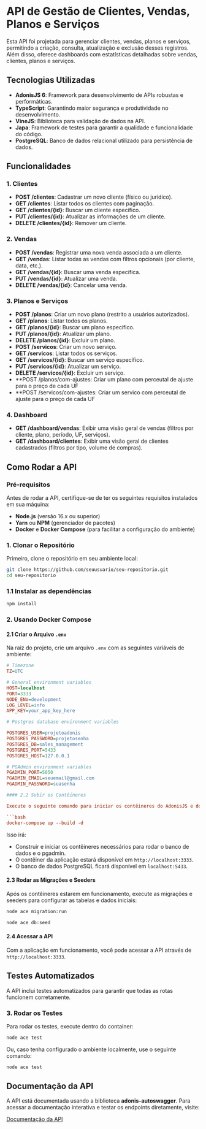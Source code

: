 # API de Gestão de Clientes, Vendas, Planos e Serviços

Esta API foi projetada para gerenciar clientes, vendas, planos e serviços, permitindo a criação, consulta, atualização e exclusão desses registros. Além disso, oferece dashboards com estatísticas detalhadas sobre vendas, clientes, planos e serviços.

## Tecnologias Utilizadas

- **AdonisJS 6**: Framework para desenvolvimento de APIs robustas e performáticas.
- **TypeScript**: Garantindo maior segurança e produtividade no desenvolvimento.
- **VineJS**: Biblioteca para validação de dados na API.
- **Japa**: Framework de testes para garantir a qualidade e funcionalidade do código.
- **PostgreSQL**: Banco de dados relacional utilizado para persistência de dados.

## Funcionalidades

### 1. **Clientes**

- **POST /clientes**: Cadastrar um novo cliente (físico ou jurídico).
- **GET /clientes**: Listar todos os clientes com paginação.
- **GET /clientes/{id}**: Buscar um cliente específico.
- **PUT /clientes/{id}**: Atualizar as informações de um cliente.
- **DELETE /clientes/{id}**: Remover um cliente.

### 2. **Vendas**

- **POST /vendas**: Registrar uma nova venda associada a um cliente.
- **GET /vendas**: Listar todas as vendas com filtros opcionais (por cliente, data, etc.).
- **GET /vendas/{id}**: Buscar uma venda específica.
- **PUT /vendas/{id}**: Atualizar uma venda.
- **DELETE /vendas/{id}**: Cancelar uma venda.

### 3. **Planos e Serviços**

- **POST /planos**: Criar um novo plano (restrito a usuários autorizados).
- **GET /planos**: Listar todos os planos.
- **GET /planos/{id}**: Buscar um plano específico.
- **PUT /planos/{id}**: Atualizar um plano.
- **DELETE /planos/{id}**: Excluir um plano.
- **POST /servicos**: Criar um novo serviço.
- **GET /servicos**: Listar todos os serviços.
- **GET /servicos/{id}**: Buscar um serviço específico.
- **PUT /servicos/{id}**: Atualizar um serviço.
- **DELETE /servicos/{id}**: Excluir um serviço.
- \*\*POST /planos/com-ajustes: Criar um plano com perceutal de ajuste para o preço de cada UF
- \*\*POST /servicos/com-ajustes: Criar um servico com perceutal de ajuste para o preço de cada UF

### 4. **Dashboard**

- **GET /dashboard/vendas**: Exibir uma visão geral de vendas (filtros por cliente, plano, período, UF, serviços).
- **GET /dashboard/clientes**: Exibir uma visão geral de clientes cadastrados (filtros por tipo, volume de compras).

## Como Rodar a API

### Pré-requisitos

Antes de rodar a API, certifique-se de ter os seguintes requisitos instalados em sua máquina:

- **Node.js** (versão 16.x ou superior)
- **Yarn** ou **NPM** (gerenciador de pacotes)
- **Docker** e **Docker Compose** (para facilitar a configuração do ambiente)

### 1. Clonar o Repositório

Primeiro, clone o repositório em seu ambiente local:

```bash
git clone https://github.com/seuusuario/seu-repositorio.git
cd seu-repositorio
```

### 1.1 Instalar as dependências

```bash
npm install
```

### 2. Usando Docker Compose

#### 2.1 Criar o Arquivo `.env`

Na raiz do projeto, crie um arquivo `.env` com as seguintes variáveis de ambiente:

````ini
# Timezone
TZ=UTC

# General environment variables
HOST=localhost
PORT=3333
NODE_ENV=development
LOG_LEVEL=info
APP_KEY=your_app_key_here

# Postgres database environment variables

POSTGRES_USER=projetoadonis
POSTGRES_PASSWORD=projetosenha
POSTGRES_DB=sales_management
POSTGRES_PORT=5433
POSTGRES_HOST=127.0.0.1

# PGAdmin environment variables
PGADMIN_PORT=5050
PGADMIN_EMAIL=seuemail@gmail.com
PGADMIN_PASSWORD=suasenha

#### 2.2 Subir os Contêineres

Execute o seguinte comando para iniciar os contêineres do AdonisJS e do PostgreSQL:

```bash
docker-compose up --build -d
````

Isso irá:

- Construir e iniciar os contêineres necessários para rodar o banco de dados e o pgadmin.
- O contêiner da aplicação estará disponível em `http://localhost:3333`.
- O banco de dados PostgreSQL ficará disponível em `localhost:5433`.

#### 2.3 Rodar as Migrações e Seeders

Após os contêineres estarem em funcionamento, execute as migrações e seeders para configurar as tabelas e dados iniciais:

```bash
node ace migration:run

node ace db:seed
```

#### 2.4 Acessar a API

Com a aplicação em funcionamento, você pode acessar a API através de `http://localhost:3333`.

## Testes Automatizados

A API inclui testes automatizados para garantir que todas as rotas funcionem corretamente.

### 3. Rodar os Testes

Para rodar os testes, execute dentro do container:

```bash
node ace test
```

Ou, caso tenha configurado o ambiente localmente, use o seguinte comando:

```bash
node ace test
```

## Documentação da API

A API está documentada usando a biblioteca **adonis-autoswagger**. Para acessar a documentação interativa e testar os endpoints diretamente, visite:

[Documentação da API](http://localhost:3333/swagger)
